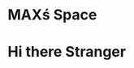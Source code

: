 <html>
<head>
  <h1>MAXś Space</h1>
<script src="https://cdn.onesignal.com/sdks/OneSignalSDK.js" async=""></script>
<script>
  window.OneSignal = window.OneSignal || [];
  OneSignal.push(function() {
    OneSignal.init({
      appId: "c2c75dac-54a3-4dca-a96f-706550d855b0",
    });
  });
</script>
</head>
<body>

<h1>Hi there Stranger</h1>
  
 
</body>
</html>
